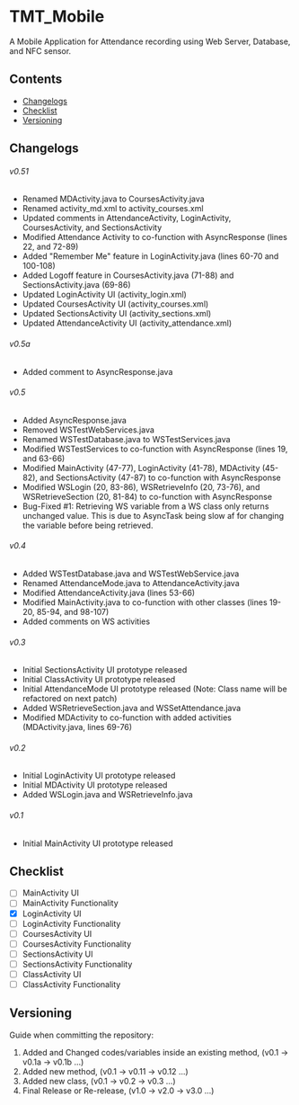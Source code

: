 # TMT_Mobile
A Mobile Application for Attendance recording using Web Server, Database, and NFC sensor.
## Contents
- [Changelogs](https://github.com/708817/TMT_Mobile#changelogs)
- [Checklist](https://github.com/708817/TMT_Mobile#checklist)
- [Versioning](https://github.com/708817/TMT_Mobile#versioning)
## Changelogs
###### v0.51
- Renamed MDActivity.java to CoursesActivity.java
- Renamed activity_md.xml to activity_courses.xml
- Updated comments in AttendanceActivity, LoginActivity, CoursesActivity, and SectionsActivity
- Modified Attendance Activity to co-function with AsyncResponse (lines 22, and 72-89)
- Added "Remember Me" feature in LoginActivity.java (lines 60-70 and 100-108)
- Added Logoff feature in CoursesActivity.java (71-88) and SectionsActivity.java (69-86)
- Updated LoginActivity UI (activity_login.xml)
- Updated CoursesActivity UI (activity_courses.xml)
- Updated SectionsActivity UI (activity_sections.xml)
- Updated AttendanceActivity UI (activity_attendance.xml)
###### v0.5a
- Added comment to AsyncResponse.java
###### v0.5
- Added AsyncResponse.java
- Removed WSTestWebServices.java
- Renamed WSTestDatabase.java to WSTestServices.java
- Modified WSTestServices to co-function with AsyncResponse (lines 19, and 63-66)
- Modified MainActivity (47-77), LoginActivity (41-78), MDActivity (45-82), and SectionsActivity (47-87) to co-function with AsyncResponse
- Modified WSLogin (20, 83-86), WSRetrieveInfo (20, 73-76), and WSRetrieveSection (20, 81-84) to co-function with AsyncResponse
- Bug-Fixed #1: Retrieving WS variable from a WS class only returns unchanged value. This is due to AsyncTask being slow af for changing the variable before being retrieved.
###### v0.4
- Added WSTestDatabase.java and WSTestWebService.java
- Renamed AttendanceMode.java to AttendanceActivity.java
- Modified AttendanceActivity.java (lines 53-66)
- Modified MainActivity.java to co-function with other classes (lines 19-20, 85-94, and 98-107)
- Added comments on WS activities
###### v0.3
- Initial SectionsActivity UI prototype released
- Initial ClassActivity UI prototype released
- Initial AttendanceMode UI prototype released (Note: Class name will be refactored on next patch)
- Added WSRetrieveSection.java and WSSetAttendance.java
- Modified MDActivity to co-function with added activities (MDActivity.java, lines 69-76)
###### v0.2
- Initial LoginActivity UI prototype released
- Initial MDActivity UI prototype released
- Added WSLogin.java and WSRetrieveInfo.java 
###### v0.1
- Initial MainActivity UI prototype released
## Checklist
- [ ] MainActivity UI
- [ ] MainActivity Functionality
- [x] LoginActivity UI
- [ ] LoginActivity Functionality
- [ ] CoursesActivity UI
- [ ] CoursesActivity Functionality
- [ ] SectionsActivity UI
- [ ] SectionsActivity Functionality
- [ ] ClassActivity UI
- [ ] ClassActivity Functionality
## Versioning
Guide when committing the repository:
1. Added and Changed codes/variables inside an existing method, (v0.1 -> v0.1a -> v0.1b ...)
2. Added new method, (v0.1 -> v0.11 -> v0.12 ...)
3. Added new class, (v0.1 -> v0.2 -> v0.3 ...)
4. Final Release or Re-release, (v1.0 -> v2.0 -> v3.0 ...)
